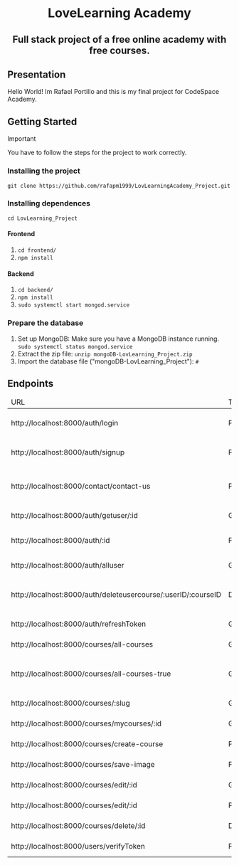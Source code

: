 <h1 align="center">LoveLearning Academy</h1>
<h2 align="center">Full stack project of a free online academy with free courses.</h2>
<h2>Presentation</h2>
Hello World! Im Rafael Portillo and this is my final project for CodeSpace Academy.


<h2>Getting Started</h2>

> [!IMPORTANT]
> You have to follow the steps for the project to work correctly.

<h3>Installing the project</h3>
<code>git clone https://github.com/rafapm1999/LovLearningAcademy_Project.git</code>

<h3>Installing dependences</h3>
<code>cd LovLearning_Project</code>
<h4>Frontend</h4>
<ol>
  <li><code>cd frontend/</code></li>
  <li><code>npm install</code></li>
</ol>
<h4>Backend</h4>
<ol>
  <li><code>cd backend/</code></li>
  <li><code>npm install</code></li>
  <li><code>sudo systemctl start mongod.service</code></li>
</ol>
<h3>Prepare the database</h3>
<ol>
  <li>Set up MongoDB: Make sure you have a MongoDB instance running. <code>sudo systemctl status mongod.service</code></li>
  <li>Extract the zip file: <code>unzip mongoDB-LovLearning_Project.zip</code></li>
  <li>Import the database file ("mongoDB-LovLearning_Project"): <code>#</code></li>
</ol>
<h2>Endpoints</h2>
<table>
  <thead>
    <tr>
      <td>URL</td>
      <td>TYPE</td>
      <td>DESCRIPTION</td>
      <td>ROLE</td>
    </tr>
  </thead>
  <tbody>
    <tr>
      <td>http://localhost:8000/auth/login</td>
      <td>POST</td>
      <td>Access to your personal account</td>
      <td>PUBLIC</td>
    </tr>
    <tr>
      <td>http://localhost:8000/auth/signup</td>
      <td>POST</td>
      <td>Create your personal account</td>
      <td>PUBLIC</td>
    </tr>
    <tr>
      <td>http://localhost:8000/contact/contact-us</td>
      <td>POST</td>
      <td>Send a message for the administrators</td>
      <td>PUBLIC</td>
    </tr>
    <tr>
      <td>http://localhost:8000/auth/getuser/:id</td>
      <td>GET</td>
      <td>Get the user info</td>
      <td>USER</td>
    </tr>
     <tr>
      <td>http://localhost:8000/auth/:id</td>
      <td>PATCH</td>
      <td>Modificate info of the user.</td>
      <td>USER/ADMIN</td>
    </tr>
    <tr>
      <td>http://localhost:8000/auth/alluser</td>
      <td>GET</td>
      <td>Get the info of all users.</td>
      <td>ADMIN</td>
    </tr>
     <tr>
      <td>http://localhost:8000/auth/deleteusercourse/:userID/:courseID</td>
      <td>DELETE</td>
      <td>Delete downloaded users courses.</td>
      <td>USER</td>
    </tr>
     <tr>
      <td>http://localhost:8000/auth/refreshToken</td>
      <td>GET</td>
      <td>Refresh the token key.</td>
      <td>ANY</td>
    </tr>
     <tr>
      <td>http://localhost:8000/courses/all-courses</td>
      <td>GET</td>
      <td>Get all courses.</td>
      <td>ADMIN</td>
    </tr>
    <tr>
      <td>http://localhost:8000/courses/all-courses-true</td>
      <td>GET</td>
      <td>Get all courses with visibility option enable.</td>
      <td>USER</td>
    </tr>
    <tr>
      <td>http://localhost:8000/courses/:slug</td>
      <td>GET</td>
      <td>Get the course info.</td>
      <td>USER/ADMIN</td>
    </tr>
    <tr>
      <td>http://localhost:8000/courses/mycourses/:id</td>
      <td>GET</td>
      <td>Get the user courses list. </td>
      <td>USER</td>
    </tr>
    <tr>
      <td>http://localhost:8000/courses/create-course</td>
      <td>POST</td>
      <td>Create new course.</td>
      <td>ADMIN</td>
    </tr>
    <tr>
      <td>http://localhost:8000/courses/save-image</td>
      <td>POST</td>
      <td>Save the image </td>
      <td>ADMIN</td>
    </tr>
    <tr>
      <td>http://localhost:8000/courses/edit/:id</td>
      <td>GET</td>
      <td>Get editable course data.</td>
      <td>ADMIN</td>
    </tr>
    <tr>
      <td>http://localhost:8000/courses/edit/:id</td>
      <td>PATCH</td>
      <td>Modificate course info.</td>
      <td>ADMIN</td>
    </tr>
    <tr>
      <td>http://localhost:8000/courses/delete/:id</td>
      <td>DELETE</td>
      <td>Delete course.</td>
      <td>ADMIN</td>
    </tr>
    <tr>
      <td>http://localhost:8000/users/verifyToken</td>
      <td>POST</td>
      <td>Verify the token key.</td>
      <td>ANY</td>
    </tr>
  </tbody>
</table>
